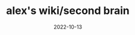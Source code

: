 ---
title: alex's wiki/second brain
description: alex is trying not to forget everything she learns.
date: 2022-10-13
---